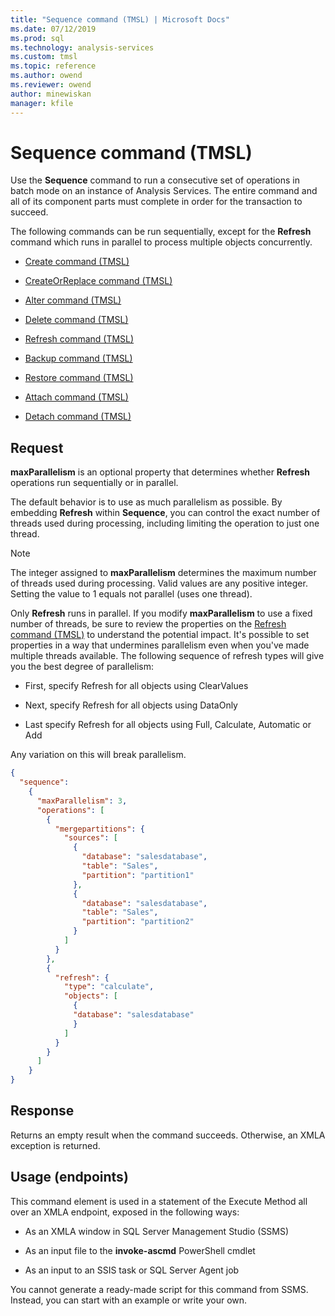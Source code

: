```yaml
---
title: "Sequence command (TMSL) | Microsoft Docs"
ms.date: 07/12/2019
ms.prod: sql
ms.technology: analysis-services
ms.custom: tmsl
ms.topic: reference
ms.author: owend
ms.reviewer: owend
author: minewiskan
manager: kfile
---
```

# Sequence command (TMSL)

  Use the **Sequence** command to run a consecutive set of operations in batch mode on an instance of Analysis Services.  The entire command and all of its component parts must complete in order for the transaction to succeed.  
  
 The following commands can be run sequentially, except for the **Refresh** command which runs in parallel to process multiple objects concurrently.  
  
- [Create command &#40;TMSL&#41;](create-command-tmsl.md)  
  
- [CreateOrReplace command &#40;TMSL&#41;](createorreplace-command-tmsl.md)  
  
- [Alter command &#40;TMSL&#41;](alter-command-tmsl.md)  
  
- [Delete command &#40;TMSL&#41;](delete-command-tmsl.md)  
  
- [Refresh command &#40;TMSL&#41;](refresh-command-tmsl.md)  
  
- [Backup command &#40;TMSL&#41;](backup-command-tmsl.md)  
  
- [Restore command &#40;TMSL&#41;](restore-command-tmsl.md)  
  
- [Attach command &#40;TMSL&#41;](attach-command-tmsl.md)  
  
- [Detach command &#40;TMSL&#41;](detach-command-tmsl.md)  
  
## Request  

 **maxParallelism** is an optional property that determines whether **Refresh** operations run sequentially or in parallel.  
  
 The default behavior is to use as much parallelism as possible. By embedding **Refresh** within **Sequence**, you can control the exact number of threads used during processing, including limiting the operation to just one thread.  
  
> [!NOTE]  
>  The integer assigned to **maxParallelism** determines the maximum number of threads used during processing. Valid values are any positive integer. Setting the value to 1 equals not parallel (uses one thread).  
  
 Only **Refresh** runs in parallel. If you modify **maxParallelism** to use a fixed number of threads, be sure to review the properties on the [Refresh command &#40;TMSL&#41;](refresh-command-tmsl.md) to understand the potential impact. It's possible to set properties in a way that undermines parallelism even when you've made multiple threads available. The following sequence of refresh types will give you the best degree of parallelism:  
  
- First, specify Refresh for all objects using ClearValues  
  
- Next, specify Refresh for all objects using DataOnly  
  
- Last specify Refresh for all objects using Full, Calculate, Automatic or Add  
  
 Any variation on this will break parallelism.  
  
```json   
{   
  "sequence":    
    {   
      "maxParallelism": 3,   
      "operations": [   
        {   
          "mergepartitions": {   
            "sources": [   
              {   
                "database": "salesdatabase",   
                "table": "Sales",   
                "partition": "partition1"   
              },   
              {   
                "database": "salesdatabase",   
                "table": "Sales",   
                "partition": "partition2"   
              }   
            ]   
          }   
        },   
        {   
          "refresh": {   
            "type": "calculate",   
            "objects": [
              {   
              "database": "salesdatabase"   
              }
            ] 
          }   
        }   
      ]   
    }      
}   
```  
  
## Response  

 Returns an empty result when the command succeeds. Otherwise, an XMLA exception is returned.  
  
## Usage (endpoints)  

 This command element is used in  a statement of the Execute Method all over an XMLA endpoint, exposed in the following ways:  
  
- As an XMLA window in SQL Server Management Studio (SSMS)  
  
- As an input file to the **invoke-ascmd** PowerShell cmdlet  
  
- As an input to an SSIS task or SQL Server Agent job  
  
 You cannot generate a ready-made script  for this command from SSMS. Instead, you can start with an example or write your own.
